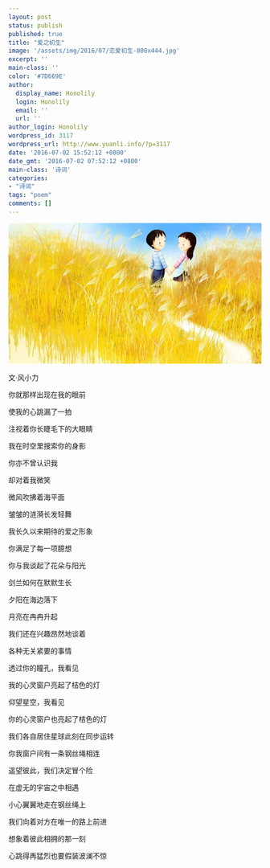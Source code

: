 ```yaml
---
layout: post
status: publish
published: true
title: "爱之初生"
image: '/assets/img/2016/07/恋爱初生-800x444.jpg'
excerpt: ''
main-class: ''
color: '#7D669E'
author:
  display_name: Honolily
  login: Honolily
  email: ''
  url: ''
author_login: Honolily
wordpress_id: 3117
wordpress_url: http://www.yuanli.info/?p=3117
date: '2016-07-02 15:52:12 +0800'
date_gmt: '2016-07-02 07:52:12 +0800'
main-class: '诗词'
categories:
- "诗词"
tags: "poem"
comments: []
---
```

[![恋爱初生](/assets/img/2016/07/恋爱初生-800x444.jpg "恋爱初生")](/assets/img/2016/07/恋爱初生.jpg)

文&middot;风小力

你就那样出现在我的眼前

使我的心跳漏了一拍

注视着你长睫毛下的大眼睛

我在时空里搜索你的身影

你亦不曾认识我

却对着我微笑

微风吹拂着海平面

皱皱的涟漪长发轻舞

我长久以来期待的爱之形象

你满足了每一项臆想

你与我谈起了花朵与阳光

剑兰如何在默默生长

夕阳在海边落下

月亮在冉冉升起

我们还在兴趣昂然地谈着

各种无关紧要的事情

透过你的瞳孔，我看见

我的心灵窗户亮起了桔色的灯

仰望星空，我看见

你的心灵窗户也亮起了桔色的灯

我们各自居住星球此刻在同步运转

你我窗户间有一条钢丝绳相连

遥望彼此，我们决定冒个险

在虚无的宇宙之中相遇

小心翼翼地走在钢丝绳上

我们向着对方在唯一的路上前进

想象着彼此相拥的那一刻

心跳得再猛烈也要假装波澜不惊
